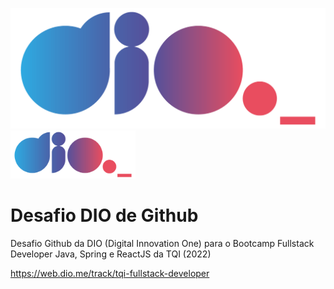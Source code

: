 ![Logo DIO](./img/logo_dio.png "Logo DIO")
<img src="./img/logo_dio.png" alt="Logo DIO" width="200"/>

# Desafio DIO de Github

Desafio Github da DIO (Digital Innovation One) para o Bootcamp Fullstack Developer Java, Spring e ReactJS da TQI (2022)

https://web.dio.me/track/tqi-fullstack-developer
